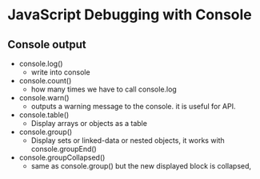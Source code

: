 # JavaScript Debugging  with Console
## Console output
- console.log()
  - write into console
- console.count()
  - how many times we have to call console.log
- console.warn()
  - outputs a warning message to the console. it is useful for API.
- console.table()
  - Display arrays or objects as a table
- console.group()
  - Display sets or linked-data or nested  objects, it works with console.groupEnd()
- console.groupCollapsed()
  - same as  console.group() but the new displayed block is collapsed, 
